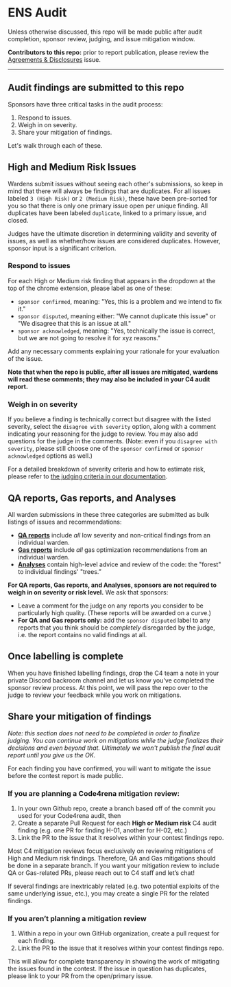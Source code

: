 # ENS Audit

Unless otherwise discussed, this repo will be made public after audit completion, sponsor review, judging, and issue mitigation window.

**Contributors to this repo:** prior to report publication, please review the [Agreements & Disclosures](https://github.com/code-423n4/2023-09-ens-findings/issues/1) issue.

---

## Audit findings are submitted to this repo

Sponsors have three critical tasks in the audit process:

1. Respond to issues.
2. Weigh in on severity.
3. Share your mitigation of findings.

Let's walk through each of these.

## High and Medium Risk Issues

Wardens submit issues without seeing each other's submissions, so keep in mind that there will always be findings that are duplicates. For all issues labeled `3 (High Risk)` or `2 (Medium Risk)`, these have been pre-sorted for you so that there is only one primary issue open per unique finding. All duplicates have been labeled `duplicate`, linked to a primary issue, and closed.

Judges have the ultimate discretion in determining validity and severity of issues, as well as whether/how issues are considered duplicates. However, sponsor input is a significant criterion.

### Respond to issues

For each High or Medium risk finding that appears in the dropdown at the top of the chrome extension, please label as one of these:

- `sponsor confirmed`, meaning: "Yes, this is a problem and we intend to fix it."
- `sponsor disputed`, meaning either: "We cannot duplicate this issue" or "We disagree that this is an issue at all."
- `sponsor acknowledged`, meaning: "Yes, technically the issue is correct, but we are not going to resolve it for xyz reasons."

Add any necessary comments explaining your rationale for your evaluation of the issue. 

**Note that when the repo is public, after all issues are mitigated, wardens will read these comments; they may also be included in your C4 audit report.**

### Weigh in on severity 

If you believe a finding is technically correct but disagree with the listed severity, select the `disagree with severity` option, along with a comment indicating your reasoning for the judge to review. You may also add questions for the judge in the comments. (Note: even if you `disagree with severity`, please still choose one of the `sponsor confirmed` or `sponsor acknowledged` options as well.)

For a detailed breakdown of severity criteria and how to estimate risk, please refer to [the judging criteria in our documentation](https://docs.code4rena.com/roles/wardens/judging-criteria#estimating-risk-tl-dr).

## QA reports, Gas reports, and Analyses

All warden submissions in these three categories are submitted as bulk listings of issues and recommendations:

- **[QA reports](https://docs.code4rena.com/roles/wardens/judging-criteria#qa-reports-low-non-critical)** include *all* low severity and non-critical findings from an individual warden.
- **[Gas reports](https://docs.code4rena.com/roles/wardens/judging-criteria#gas-reports)** include *all* gas optimization recommendations from an individual warden.
- **[Analyses](https://docs.code4rena.com/roles/sponsors#analysis-pool)** contain high-level advice and review of the code: the "forest" to individual findings' "trees.”

**For QA reports, Gas reports, and Analyses, sponsors are not required to weigh in on severity or risk level.** We ask that sponsors: 

- Leave a comment for the judge on any reports you consider to be particularly high quality. (These reports will be awarded on a curve.)
- **For QA and Gas reports only:** add the `sponsor disputed` label to any reports that you think should be *completely* disregarded by the judge, i.e. the report contains no valid findings at all.

## Once labelling is complete

When you have finished labelling findings, drop the C4 team a note in your private Discord backroom channel and let us know you've completed the sponsor review process. At this point, we will pass the repo over to the judge to review your feedback while you work on mitigations.  

## Share your mitigation of findings

*Note: this section does not need to be completed in order to finalize judging. You can continue work on mitigations while the judge finalizes their decisions and even beyond that. Ultimately we won't publish the final audit report until you give us the OK.*

For each finding you have confirmed, you will want to mitigate the issue before the contest report is made public.

### If you are planning a Code4rena mitigation review:
1. In your own Github repo, create a branch based off of the commit you used for your Code4rena audit, then
2. Create a separate Pull Request for each **High or Medium risk** C4 audit finding (e.g. one PR for finding H-01, another for H-02, etc.)
3. Link the PR to the issue that it resolves within your contest findings repo.

Most C4 mitigation reviews focus exclusively on reviewing mitigations of High and Medium risk findings. Therefore, QA and Gas mitigations should be done in a separate branch. If you want your mitigation review to include QA or Gas-related PRs, please reach out to C4 staff and let’s chat!

If several findings are inextricably related (e.g. two potential exploits of the same underlying issue, etc.), you may create a single PR for the related findings.

### If you aren’t planning a mitigation review

1. Within a repo in your own GitHub organization, create a pull request for each finding.
2. Link the PR to the issue that it resolves within your contest findings repo.

This will allow for complete transparency in showing the work of mitigating the issues found in the contest. If the issue in question has duplicates, please link to your PR from the open/primary issue.
